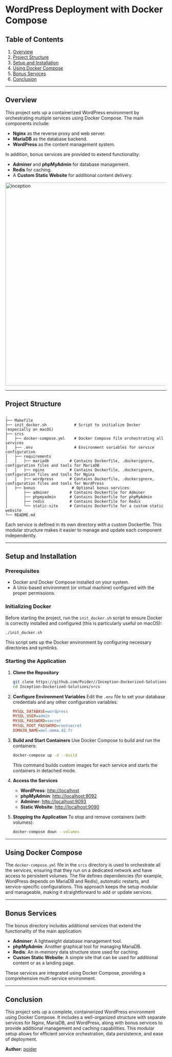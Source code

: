 # WordPress Deployment with Docker Compose

## Table of Contents
1. [Overview](#overview)
2. [Project Structure](#project-structure)
3. [Setup and Installation](#setup-and-installation)
4. [Using Docker Compose](#using-docker-compose)
5. [Bonus Services](#bonus-services)
6. [Conclusion](#conclusion)

---

## Overview
This project sets up a containerized WordPress environment by orchestrating multiple services using Docker Compose. The main components include:
- **Nginx** as the reverse proxy and web server.
- **MariaDB** as the database backend.
- **WordPress** as the content management system.

In addition, bonus services are provided to extend functionality:
- **Adminer** and **phpMyAdmin** for database management.
- **Redis** for caching.
- A **Custom Static Website** for additional content delivery.

<img width="632" alt="inception" src="https://github.com/user-attachments/assets/2a86d40a-6a64-4b7c-a311-3627014eea06" />

---

## Project Structure
```
.
├── Makefile
├── init_docker.sh            # Script to initialize Docker (especially on macOS)
├── srcs
│   ├── docker-compose.yml    # Docker Compose file orchestrating all services
│   ├── .env                  # Environment variables for service configuration
│   ├── requirements
│   │   ├── mariadb         # Contains Dockerfile, .dockerignore, configuration files and tools for MariaDB
│   │   ├── nginx           # Contains Dockerfile, .dockerignore, configuration files and tools for Nginx
│   │   ├── wordpress       # Contains Dockerfile, .dockerignore, configuration files and tools for WordPress
│   ├── bonus                # Optional bonus services
│       ├── adminer         # Contains Dockerfile for Adminer
│       ├── phpmyadmin      # Contains Dockerfile for phpMyAdmin
│       ├── redis           # Contains Dockerfile for Redis
│       └── static-site     # Contains Dockerfile for a custom static website
└── README.md
```

Each service is defined in its own directory with a custom Dockerfile. This modular structure makes it easier to manage and update each component independently.

---

## Setup and Installation

### Prerequisites
- Docker and Docker Compose installed on your system.
- A Unix-based environment (or virtual machine) configured with the proper permissions.

### Initializing Docker
Before starting the project, run the `init_docker.sh` script to ensure Docker is correctly installed and configured (this is particularly useful on macOS):
```sh
./init_docker.sh
```
This script sets up the Docker environment by configuring necessary directories and symlinks.

### Starting the Application
1. **Clone the Repository**
   ```sh
   git clone https://github.com/Poider//Inception-Dockerized-Solutions.git
   cd Inception-Dockerized-Solutions/srcs
   ```

2. **Configure Environment Variables**
   Edit the `.env` file to set your database credentials and any other configuration variables:
   ```ini
   MYSQL_DATABASE=wordpress
   MYSQL_USER=admin
   MYSQL_PASSWORD=secret
   MYSQL_ROOT_PASSWORD=rootsecret
   DOMAIN_NAME=mel-amma.42.fr
   ```

3. **Build and Start Containers**
   Use Docker Compose to build and run the containers:
   ```sh
   docker-compose up -d --build
   ```
   This command builds custom images for each service and starts the containers in detached mode.

4. **Access the Services**
   - **WordPress**: [http://localhost](http://localhost)
   - **phpMyAdmin**: [http://localhost:9092](http://localhost:9092)
   - **Adminer**: [http://localhost:9093](http://localhost:9093)
   - **Static Website**: [http://localhost:9090](http://localhost:9090)

5. **Stopping the Application**
   To stop and remove containers (with volumes):
   ```sh
   docker-compose down --volumes
   ```

---

## Using Docker Compose
The `docker-compose.yml` file in the `srcs` directory is used to orchestrate all the services, ensuring that they run on a dedicated network and have access to persistent volumes. The file defines dependencies (for example, WordPress depends on MariaDB and Redis), automatic restarts, and service-specific configurations. This approach keeps the setup modular and manageable, making it straightforward to add or update services.

---

## Bonus Services
The bonus directory includes additional services that extend the functionality of the main application:
- **Adminer**: A lightweight database management tool.
- **phpMyAdmin**: Another graphical tool for managing MariaDB.
- **Redis**: An in-memory data structure store used for caching.
- **Custom Static Website**: A simple site that can be used for additional content or as a landing page.

These services are integrated using Docker Compose, providing a comprehensive multi-service environment.

---

## Conclusion
This project sets up a complete, containerized WordPress environment using Docker Compose. It includes a well-organized structure with separate services for Nginx, MariaDB, and WordPress, along with bonus services to provide additional management and caching capabilities. This modular setup allows for efficient service orchestration, data persistence, and ease of deployment.

**Author:** [poider](https://github.com/poider)
